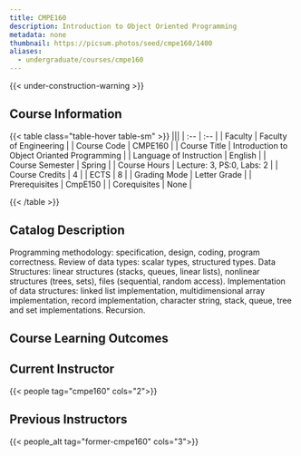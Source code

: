 ```yaml
---
title: CMPE160
description: Introduction to Object Oriented Programming
metadata: none
thumbnail: https://picsum.photos/seed/cmpe160/1400
aliases:
  - undergraduate/courses/cmpe160
---
```


{{< under-construction-warning >}}

## Course Information

<!-- prettier-ignore-start -->
{{< table class="table-hover table-sm" >}}
|||
| :-- | :-- |
| Faculty | Faculty of Engineering |
| Course Code | CMPE160 |
| Course Title | Introduction to Object Orianted Programming |
| Language of Instruction | English |
| Course Semester | Spring |
| Course Hours | Lecture: 3, PS:0, Labs: 2 |
| Course Credits | 4 |
| ECTS | 8 |
| Grading Mode | Letter Grade |
| Prerequisites | CmpE150 |
| Corequisites | None |

{{< /table >}}
<!-- prettier-ignore-end -->


## Catalog Description

Programming methodology: specification, design, coding, program correctness. Review of data types: scalar types, structured types. Data Structures: linear structures (stacks, queues, linear lists), nonlinear structures (trees, sets), files (sequential, random access). 
Implementation of data structures: linked list implementation, multidimensional array implementation, record implementation, character string, stack, queue, tree and set implementations. Recursion.

## Course Learning Outcomes


## Current Instructor

{{< people tag="cmpe160" cols="2">}}

## Previous Instructors

{{< people_alt tag="former-cmpe160" cols="3">}}
